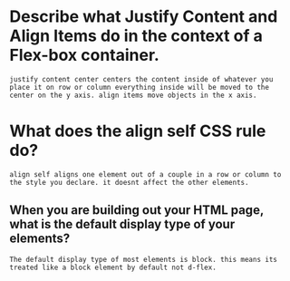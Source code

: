 # Describe what Justify Content and Align Items do in the context of a Flex-box container.
    justify content center centers the content inside of whatever you place it on row or column everything inside will be moved to the center on the y axis. align items move objects in the x axis.

# What does the align self CSS rule do?
    align self aligns one element out of a couple in a row or column to the style you declare. it doesnt affect the other elements.

## When you are building out your HTML page, what is the default display type of your elements? 
    The default display type of most elements is block. this means its treated like a block element by default not d-flex.
